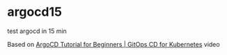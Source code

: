 # argocd15
test argocd in 15 min

Based on [ArgoCD Tutorial for Beginners | GitOps CD for Kubernetes](https://www.youtube.com/watch?v=MeU5_k9ssrs) video
